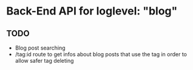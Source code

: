 # Back-End API for loglevel: "blog"

## TODO

- Blog post searching
- /tag:id route to get infos about blog posts that use the tag in order to allow safer tag deleting